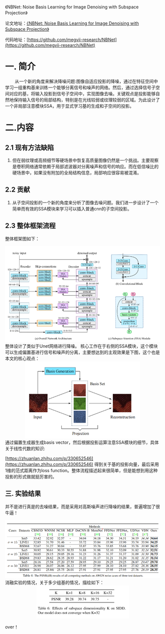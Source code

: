 《NBNet: Noise Basis Learning for Image Denoising with Subspace Projection》

论文地址：[《NBNet: Noise Basis Learning for Image Denoising with Subspace Projection》](https://openaccess.thecvf.com/content/CVPR2021/papers/Cheng_NBNet_Noise_Basis_Learning_for_Image_Denoising_With_Subspace_Projection_CVPR_2021_paper.pdf) 

代码地址：[https://github.com/megvii-research/NBNet](https://github.com/megvii-research/NBNet)


# 一. 简介
&nbsp;&nbsp;&nbsp;&nbsp;&nbsp;&nbsp;&nbsp;
从一个新的角度来解决降噪问题:图像自适应投影的降噪，通过在特征空间中学习一组重构基来训练一个能够分离信号和噪声的网络。然后，通过选择信号子空间对应的基，将输入投影到信号子空间中，实现图像去噪。关键观点是投影能够自然地保持输入信号的局部结构，特别是在光线较弱或纹理较弱的区域。为此设计了一个非局部注意模块SSA，用于显式学习基的生成和子空间的投影。
# 二.内容
## 2.1 现有方法缺陷
1. 但在弱纹理或高频细节等硬场景中恢复高质量图像仍然是一个挑战。主要观察是卷积网络通常依赖于局部滤波器对分离噪声和信号的响应。而在低信噪比的硬场景中，如果没有附加的全局结构信息，局部响应很容易被混淆。

## 2.2 贡献
1. 从子空间投影的一个新的角度来分析了图像去噪问题。我们进一步设计了一个简单而有效的SSA模块来学习可以插入普通cnn的子空间投影。

## 2.3 整体框架流程
整体框架图如下：

<div align=center> <img src="../../img/20220308_1.png" style="zoom:70%;" /></div>
整体设计了类似于Unet网络进行降噪。
核心工作在于右侧的SSA模块，这个模块可以生成偏置基进行信号和噪声的分离，主要想达到的主观效果是下图，这个也是本文的核心观点：
<div align=center> <img src="../../img/20220308_2.png" style="zoom:70%;" /></div>
通过偏置生成器生成basis vector，然后根据投影运算注意SSA模块的细节，具体关于线性代数的知识:

[https://zhuanlan.zhihu.com/p/330652546](https://zhuanlan.zhihu.com/p/330652546)
得到关于基的投影向量，最后采用1维的范式距离作为loss function。整体流程描述起来很简单，但是能想到用这种投影的形式做就挺厉害的。


## 三. 实验结果
并不是进行真是的去噪结果，而是采用对高斯噪声进行降噪的结果，普遍增加了很牛逼！
<div align=center> <img src="../../img/20220308_3.png" style="zoom:70%;" /></div>
消融实验的情况，关于多少组基的情况，描绘如下：
<div align=center> <img src="../../img/20220308_4.png" style="zoom:70%;" /></div>

over！